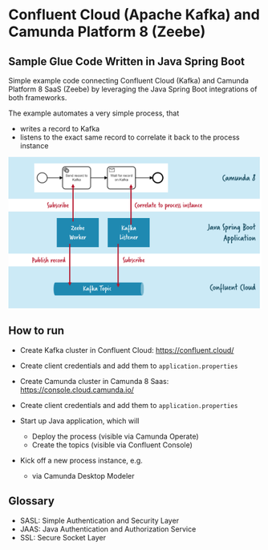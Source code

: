 # Confluent Cloud (Apache Kafka) and Camunda Platform 8 (Zeebe) 

## Sample Glue Code Written in Java Spring Boot

Simple example code connecting Confluent Cloud (Kafka) and Camunda Platform 8 SaaS (Zeebe) by leveraging the Java Spring Boot integrations of both frameworks.

The example automates a very simple process, that

- writes a record to Kafka
- listens to the exact same record to correlate it back to the process instance

![](architecture.png)

## How to run

* Create Kafka cluster in Confluent Cloud: https://confluent.cloud/
* Create client credentials and add them to ``application.properties``

* Create Camunda cluster in Camunda 8 Saas: https://console.cloud.camunda.io/
* Create client credentials and add them to ``application.properties``

* Start up Java application, which will
  * Deploy the process (visible via Camunda Operate)
  * Create the topics (visible via Confluent Console)
* Kick off a new process instance, e.g.
  * via Camunda Desktop Modeler

## Glossary
* SASL: Simple Authentication and Security Layer
* JAAS: Java Authentication and Authorization Service
* SSL: Secure Socket Layer
